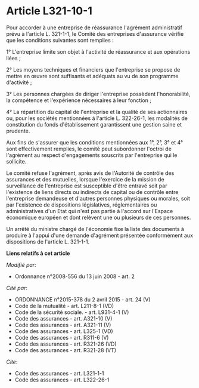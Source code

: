 # Article L321-10-1

Pour accorder à une entreprise de réassurance l'agrément administratif prévu à l'article L. 321-1-1, le Comité des
entreprises d'assurance vérifie que les conditions suivantes sont remplies : 

1° L'entreprise limite son objet à l'activité de réassurance et aux opérations liées ; 

2° Les moyens techniques et financiers que l'entreprise se propose de mettre en œuvre sont suffisants et adéquats au vu de
son programme d'activité ; 

3° Les personnes chargées de diriger l'entreprise possèdent l'honorabilité, la compétence et l'expérience nécessaires à leur
fonction ; 

4° La répartition du capital de l'entreprise et la qualité de ses actionnaires ou, pour les sociétés mentionnées à l'article
L. 322-26-1, les modalités de constitution du fonds d'établissement garantissent une gestion saine et prudente. 

Aux fins de s'assurer que les conditions mentionnées aux 1°, 2°, 3° et 4° sont effectivement remplies, le comité peut
subordonner l'octroi de l'agrément au respect d'engagements souscrits par l'entreprise qui le sollicite. 

Le comité refuse l'agrément, après avis de l'Autorité de contrôle des assurances et des mutuelles, lorsque l'exercice de la
mission de surveillance de l'entreprise est susceptible d'être entravé soit par l'existence de liens directs ou indirects de
capital ou de contrôle entre l'entreprise demandeuse et d'autres personnes physiques ou morales, soit par l'existence de
dispositions législatives, réglementaires ou administratives d'un Etat qui n'est pas partie à l'accord sur l'Espace
économique européen et dont relèvent une ou plusieurs de ces personnes. 

Un arrêté du ministre chargé de l'économie fixe la liste des documents à produire à l'appui d'une demande d'agrément
présentée conformément aux dispositions de l'article L. 321-1-1.

**Liens relatifs à cet article**

_Modifié par_:

  - Ordonnance n°2008-556 du 13 juin 2008 - art. 2

_Cité par_:

  - ORDONNANCE n°2015-378 du 2 avril 2015 - art. 24 (V)
  - Code de la mutualité - art. L211-8-1 (VD)
  - Code de la sécurité sociale. - art. L931-4-1 (V)
  - Code des assurances - art. A321-10 (V)
  - Code des assurances - art. A321-11 (V)
  - Code des assurances - art. L325-1 (VD)
  - Code des assurances - art. R311-6 (V)
  - Code des assurances - art. R321-26 (VD)
  - Code des assurances - art. R321-28 (VT)

_Cite_:

  - Code des assurances - art. L321-1-1
  - Code des assurances - art. L322-26-1
